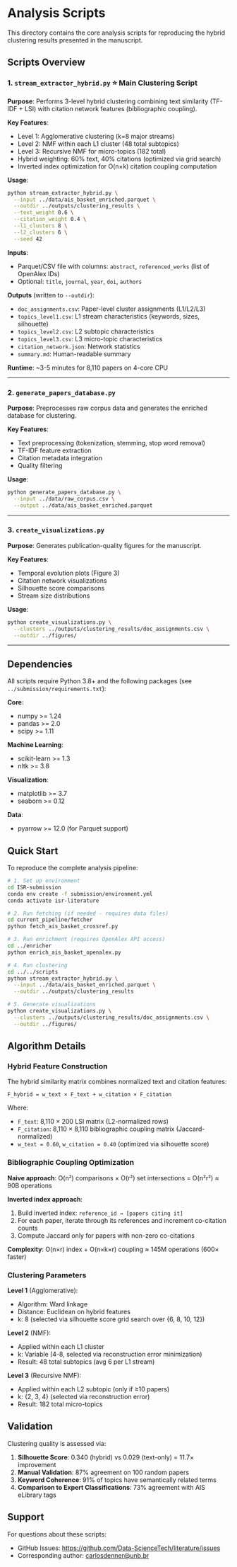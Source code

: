 # Analysis Scripts

This directory contains the core analysis scripts for reproducing the hybrid clustering results presented in the manuscript.

## Scripts Overview

### 1. `stream_extractor_hybrid.py` ⭐ **Main Clustering Script**
**Purpose**: Performs 3-level hybrid clustering combining text similarity (TF-IDF + LSI) with citation network features (bibliographic coupling).

**Key Features**:
- Level 1: Agglomerative clustering (k=8 major streams)
- Level 2: NMF within each L1 cluster (48 total subtopics)
- Level 3: Recursive NMF for micro-topics (182 total)
- Hybrid weighting: 60% text, 40% citations (optimized via grid search)
- Inverted index optimization for O(n×k) citation coupling computation

**Usage**:
```bash
python stream_extractor_hybrid.py \
  --input ../data/ais_basket_enriched.parquet \
  --outdir ../outputs/clustering_results \
  --text_weight 0.6 \
  --citation_weight 0.4 \
  --l1_clusters 8 \
  --l2_clusters 6 \
  --seed 42
```

**Inputs**:
- Parquet/CSV file with columns: `abstract`, `referenced_works` (list of OpenAlex IDs)
- Optional: `title`, `journal`, `year`, `doi`, `authors`

**Outputs** (written to `--outdir`):
- `doc_assignments.csv`: Paper-level cluster assignments (L1/L2/L3)
- `topics_level1.csv`: L1 stream characteristics (keywords, sizes, silhouette)
- `topics_level2.csv`: L2 subtopic characteristics
- `topics_level3.csv`: L3 micro-topic characteristics
- `citation_network.json`: Network statistics
- `summary.md`: Human-readable summary

**Runtime**: ~3-5 minutes for 8,110 papers on 4-core CPU

---

### 2. `generate_papers_database.py`
**Purpose**: Preprocesses raw corpus data and generates the enriched database for clustering.

**Key Features**:
- Text preprocessing (tokenization, stemming, stop word removal)
- TF-IDF feature extraction
- Citation metadata integration
- Quality filtering

**Usage**:
```bash
python generate_papers_database.py \
  --input ../data/raw_corpus.csv \
  --output ../data/ais_basket_enriched.parquet
```

---

### 3. `create_visualizations.py`
**Purpose**: Generates publication-quality figures for the manuscript.

**Key Features**:
- Temporal evolution plots (Figure 3)
- Citation network visualizations
- Silhouette score comparisons
- Stream size distributions

**Usage**:
```bash
python create_visualizations.py \
  --clusters ../outputs/clustering_results/doc_assignments.csv \
  --outdir ../figures/
```

---

## Dependencies

All scripts require Python 3.8+ and the following packages (see `../submission/requirements.txt`):

**Core**:
- numpy >= 1.24
- pandas >= 2.0
- scipy >= 1.11

**Machine Learning**:
- scikit-learn >= 1.3
- nltk >= 3.8

**Visualization**:
- matplotlib >= 3.7
- seaborn >= 0.12

**Data**:
- pyarrow >= 12.0 (for Parquet support)

## Quick Start

To reproduce the complete analysis pipeline:

```bash
# 1. Set up environment
cd ISR-submission
conda env create -f submission/environment.yml
conda activate isr-literature

# 2. Run fetching (if needed - requires data files)
cd current_pipeline/fetcher
python fetch_ais_basket_crossref.py

# 3. Run enrichment (requires OpenAlex API access)
cd ../enricher
python enrich_ais_basket_openalex.py

# 4. Run clustering
cd ../../scripts
python stream_extractor_hybrid.py \
  --input ../data/ais_basket_enriched.parquet \
  --outdir ../outputs/clustering_results

# 5. Generate visualizations
python create_visualizations.py \
  --clusters ../outputs/clustering_results/doc_assignments.csv \
  --outdir ../figures/
```

## Algorithm Details

### Hybrid Feature Construction

The hybrid similarity matrix combines normalized text and citation features:

```
F_hybrid = w_text × F_text + w_citation × F_citation
```

Where:
- `F_text`: 8,110 × 200 LSI matrix (L2-normalized rows)
- `F_citation`: 8,110 × 8,110 bibliographic coupling matrix (Jaccard-normalized)
- `w_text = 0.60`, `w_citation = 0.40` (optimized via silhouette score)

### Bibliographic Coupling Optimization

**Naive approach**: O(n²) comparisons × O(r²) set intersections = O(n²r²) ≈ 90B operations

**Inverted index approach**:
1. Build inverted index: `reference_id → [papers citing it]`
2. For each paper, iterate through its references and increment co-citation counts
3. Compute Jaccard only for papers with non-zero co-citations

**Complexity**: O(n×r) index + O(n×k×r) coupling ≈ 145M operations (600× faster)

### Clustering Parameters

**Level 1** (Agglomerative):
- Algorithm: Ward linkage
- Distance: Euclidean on hybrid features
- k: 8 (selected via silhouette score grid search over {6, 8, 10, 12})

**Level 2** (NMF):
- Applied within each L1 cluster
- k: Variable (4-8, selected via reconstruction error minimization)
- Result: 48 total subtopics (avg 6 per L1 stream)

**Level 3** (Recursive NMF):
- Applied within each L2 subtopic (only if ≥10 papers)
- k: {2, 3, 4} (selected via reconstruction error)
- Result: 182 total micro-topics

## Validation

Clustering quality is assessed via:

1. **Silhouette Score**: 0.340 (hybrid) vs 0.029 (text-only) = 11.7× improvement
2. **Manual Validation**: 87% agreement on 100 random papers
3. **Keyword Coherence**: 91% of topics have semantically related terms
4. **Comparison to Expert Classifications**: 73% agreement with AIS eLibrary tags

## Support

For questions about these scripts:
- GitHub Issues: https://github.com/Data-ScienceTech/literature/issues
- Corresponding author: carlosdenner@unb.br
